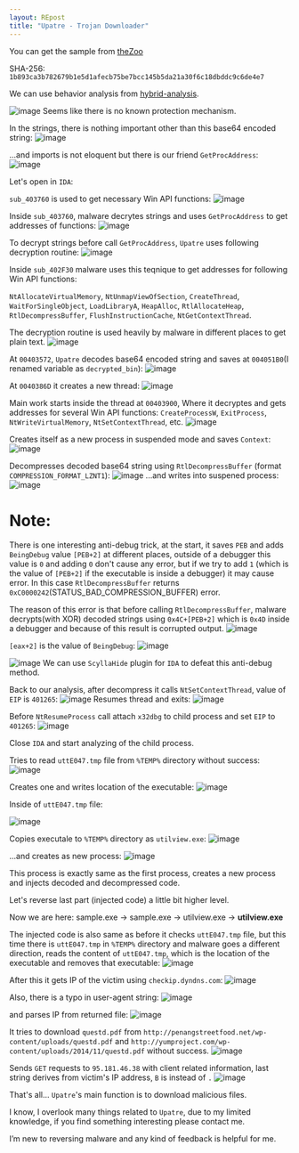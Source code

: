 ```yaml
---
layout: REpost
title: "Upatre - Trojan Downloader"
---
```


You can get the sample from [theZoo](https://github.com/ytisf/theZoo/tree/master/malwares/Binaries/Waski.Upatre "theZoo")

SHA-256: `1b893ca3b782679b1e5d1afecb75be7bcc145b5da21a30f6c18dbddc9c6de4e7`

We can use behavior analysis from [hybrid-analysis](https://www.hybrid-analysis.com/sample/1b893ca3b782679b1e5d1afecb75be7bcc145b5da21a30f6c18dbddc9c6de4e7?environmentId=100 "hybrid-analysis").

![image](https://user-images.githubusercontent.com/16405698/28003882-dd077efc-6551-11e7-9263-0bdcfa479332.png)
Seems like there is no known protection mechanism.

In the strings, there is nothing important other than this base64 encoded string:
![image](https://user-images.githubusercontent.com/16405698/28003935-380ff982-6552-11e7-84c7-194e39ba38ca.png)

...and imports is not eloquent but there is our friend `GetProcAddress`:
![image](https://user-images.githubusercontent.com/16405698/28004002-bf3eed78-6552-11e7-8728-9b051a6f0045.png)

Let's open in `IDA`:

`sub_403760` is used to get necessary Win API functions:
![image](https://user-images.githubusercontent.com/16405698/28004118-64ba89c4-6553-11e7-8306-d38636988974.png)

Inside `sub_403760`, malware decrytes strings and uses `GetProcAddress` to get addresses of functions:
![image](https://user-images.githubusercontent.com/16405698/28004182-e8f3afc2-6553-11e7-870a-5c52216c0259.png)

To decrypt strings before call `GetProcAddress`, `Upatre` uses following decryption routine:
![image](https://user-images.githubusercontent.com/16405698/28004205-1f24273e-6554-11e7-9e1f-74c43cf653ce.png)

Inside `sub_402F30` malware uses this teqnique to get addresses for following Win API functions:

`NtAllocateVirtualMemory`, `NtUnmapViewOfSection`, `CreateThread`, `WaitForSingleObject`, `LoadLibraryA`, `HeapAlloc`, `RtlAllocateHeap`, `RtlDecompressBuffer`, `FlushInstructionCache`, `NtGetContextThread`.

The decryption routine is used heavily by malware in different places to get plain text.
![image](https://user-images.githubusercontent.com/16405698/28004382-4ef316a4-6555-11e7-9a37-c46a29b85c6a.png)

At `00403572`, `Upatre` decodes base64 encoded string and saves at `004051B0`(I renamed variable as `decrypted_bin`):
![image](https://user-images.githubusercontent.com/16405698/28004575-9926f50a-6556-11e7-839e-45b3655c65a8.png)

At `0040386D` it creates a new thread:
![image](https://user-images.githubusercontent.com/16405698/28004654-246a74e8-6557-11e7-908c-be29d9d5129b.png)

Main work starts inside the thread at `00403900`, Where it decryptes and gets addresses for several Win API functions: `CreateProcessW`, `ExitProcess`, `NtWriteVirtualMemory`, `NtSetContextThread`, etc.
![image](https://user-images.githubusercontent.com/16405698/28004717-8bbb2dae-6557-11e7-9925-a62dc7a63e7d.png)


Creates itself as a new process in suspended mode and saves `Context`:
![image](https://user-images.githubusercontent.com/16405698/28005178-47a1b7ca-655a-11e7-994c-0c5829586085.png)

Decompresses decoded base64 string using `RtlDecompressBuffer` (format `COMPRESSION_FORMAT_LZNT1`):
![image](https://user-images.githubusercontent.com/16405698/28005361-2f29f9e0-655b-11e7-8102-15dd9c4d2307.png)
...and writes into suspened process:
![image](https://user-images.githubusercontent.com/16405698/28005388-514f8a12-655b-11e7-9863-875e1e20d955.png)

# Note:
There is one interesting anti-debug trick, at the start, it saves `PEB` and adds `BeingDebug` value `[PEB+2]` at different places, outside of a debugger this value is `0` and adding `0` don't cause any error, but if we try to add `1` (which is the value of `[PEB+2]` if the executable is inside a debugger) it may cause error. In this case `RtlDecompressBuffer` returns `0xC0000242`(STATUS_BAD_COMPRESSION_BUFFER) error.

The reason of this error is that before calling `RtlDecompressBuffer`, malware decrypts(with XOR) decoded strings using `0x4C+[PEB+2]` which is `0x4D` inside a debugger and because of this result is corrupted output.
![image](https://user-images.githubusercontent.com/16405698/28057051-eaf6c660-662f-11e7-875a-99813c3e6ea4.png)


`[eax+2]` is the value of `BeingDebug`:
![image](https://user-images.githubusercontent.com/16405698/28005497-fd8d25dc-655b-11e7-9bb7-3179ddb921b5.png)

![image](https://user-images.githubusercontent.com/16405698/28005910-02430f4a-655e-11e7-85c5-fd3bf333eca7.png)
We can use `ScyllaHide` plugin for `IDA` to defeat this anti-debug method.


Back to our analysis, after decompress it calls `NtSetContextThread`, value of `EIP` is `401265`:
![image](https://user-images.githubusercontent.com/16405698/28006134-0c2c1816-655f-11e7-84f8-84d759da86f5.png)
Resumes thread and exits:
![image](https://user-images.githubusercontent.com/16405698/28006172-396b3d98-655f-11e7-9322-a1cf004fbae2.png)

Before `NtResumeProcess` call attach `x32dbg` to child process and set `EIP` to `401265`:
![image](https://user-images.githubusercontent.com/16405698/28006517-a777c7b0-6560-11e7-9d63-cd0a6f2ac16e.png)


Close `IDA` and start analyzing of the child process.

Tries to read `uttE047.tmp` file from `%TEMP%` directory without success:
![image](https://user-images.githubusercontent.com/16405698/28006707-8b7ab8e6-6561-11e7-8134-c1ecca363958.png)

Creates one and writes location of the executable:
![image](https://user-images.githubusercontent.com/16405698/28006819-fd86d17c-6561-11e7-9594-db76da1d0a59.png)

Inside of `uttE047.tmp` file:

![image](https://user-images.githubusercontent.com/16405698/28006882-41fa9ed8-6562-11e7-9c15-408d31f49f5e.png)

Copies executale to `%TEMP%` directory as `utilview.exe`:
![image](https://user-images.githubusercontent.com/16405698/28006956-9c961eb2-6562-11e7-9836-244b4ee04f1f.png)

...and creates as new process:
![image](https://user-images.githubusercontent.com/16405698/28007066-0b8b84d8-6563-11e7-9194-ff629eadb705.png)

This process is exactly same as the first process, creates a new process and injects decoded and decompressed code.

Let's reverse last part (injected code) a little bit higher level.

Now we are here: sample.exe -> sample.exe -> utilview.exe -> **utilview.exe**

The injected code is also same as before it checks `uttE047.tmp` file, but this time there is `uttE047.tmp` in `%TEMP%` directory and malware goes a different direction, reads the content of `uttE047.tmp`, which is the location of the executable and removes that executable:
![image](https://user-images.githubusercontent.com/16405698/28007540-e4499d22-6564-11e7-8b27-2529079b70b6.png)

After this it gets IP of the victim using `checkip.dyndns.com`:
![image](https://user-images.githubusercontent.com/16405698/28007931-73451370-6566-11e7-939c-9a0db7894f79.png)

Also, there is a typo in user-agent string:
![image](https://user-images.githubusercontent.com/16405698/28008836-23189c6a-656a-11e7-83f8-c348d81c160e.png)


and parses IP from returned file:
![image](https://user-images.githubusercontent.com/16405698/28007705-80a32a4e-6565-11e7-94a5-3e33f23231ba.png)

It tries to download `questd.pdf` from `http://penangstreetfood.net/wp-content/uploads/questd.pdf` and `http://yumproject.com/wp-content/uploads/2014/11/questd.pdf` without success.
![image](https://user-images.githubusercontent.com/16405698/28008078-09db2734-6567-11e7-9218-318f0b81ef55.png)

Sends `GET` requests to `95.181.46.38` with client related information, last string derives from victim's IP address, `B` is instead of `.`
![image](https://user-images.githubusercontent.com/16405698/28013604-a412617e-657a-11e7-96fc-b4f2a1b8486d.png)


That's all... `Upatre`'s main function is to download malicious files.

I know, I overlook many things related to `Upatre`, due to my limited knowledge, if you find something interesting please contact me.

I’m new to reversing malware and any kind of feedback is helpful for me.
